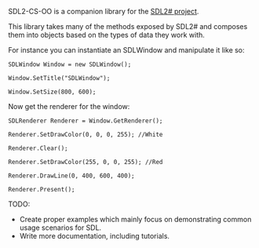 SDL2-CS-OO is a companion library for the [SDL2# project](https://github.com/flibitijibibo/SDL2-CS).

This library takes many of the methods exposed by SDL2# and composes them into objects based on the types of data they work with.

For instance you can instantiate an SDLWindow and manipulate it like so:

```
SDLWindow Window = new SDLWindow();

Window.SetTitle("SDLWindow");

Window.SetSize(800, 600);
```

Now get the renderer for the window:

```
SDLRenderer Renderer = Window.GetRenderer();

Renderer.SetDrawColor(0, 0, 0, 255); //White

Renderer.Clear();

Renderer.SetDrawColor(255, 0, 0, 255); //Red

Renderer.DrawLine(0, 400, 600, 400);

Renderer.Present();
```

TODO:
- Create proper examples which mainly focus on demonstrating common usage scenarios for SDL.
- Write more documentation, including tutorials.